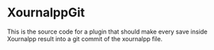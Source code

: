 # XournalppGit
This is the source code for a plugin that should make every save inside Xournalpp result into a git commit of the xournalpp file.
